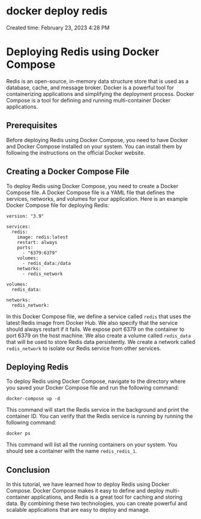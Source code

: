 # docker deploy redis

Created time: February 23, 2023 4:28 PM

# Deploying Redis using Docker Compose

Redis is an open-source, in-memory data structure store that is used as a database, cache, and message broker. Docker is a powerful tool for containerizing applications and simplifying the deployment process. Docker Compose is a tool for defining and running multi-container Docker applications.

## Prerequisites

Before deploying Redis using Docker Compose, you need to have Docker and Docker Compose installed on your system. You can install them by following the instructions on the official Docker website.

## Creating a Docker Compose File

To deploy Redis using Docker Compose, you need to create a Docker Compose file. A Docker Compose file is a YAML file that defines the services, networks, and volumes for your application. Here is an example Docker Compose file for deploying Redis:

```
version: "3.9"

services:
  redis:
    image: redis:latest
    restart: always
    ports:
      - "6379:6379"
    volumes:
      - redis_data:/data
    networks:
      - redis_network

volumes:
  redis_data:

networks:
  redis_network:

```

In this Docker Compose file, we define a service called `redis` that uses the latest Redis image from Docker Hub. We also specify that the service should always restart if it fails. We expose port 6379 on the container to port 6379 on the host machine. We also create a volume called `redis_data` that will be used to store Redis data persistently. We create a network called `redis_network` to isolate our Redis service from other services.

## Deploying Redis

To deploy Redis using Docker Compose, navigate to the directory where you saved your Docker Compose file and run the following command:

```
docker-compose up -d

```

This command will start the Redis service in the background and print the container ID. You can verify that the Redis service is running by running the following command:

```
docker ps

```

This command will list all the running containers on your system. You should see a container with the name `redis_redis_1`.

## Conclusion

In this tutorial, we have learned how to deploy Redis using Docker Compose. Docker Compose makes it easy to define and deploy multi-container applications, and Redis is a great tool for caching and storing data. By combining these two technologies, you can create powerful and scalable applications that are easy to deploy and manage.